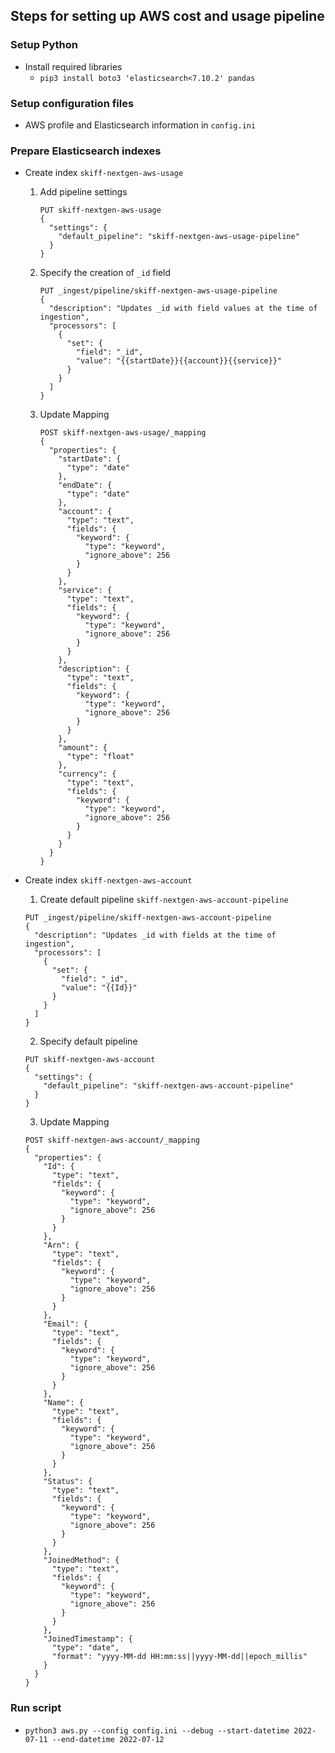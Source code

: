 ## Steps for setting up AWS cost and usage pipeline

### Setup Python

- Install required libraries
    - `pip3 install boto3 'elasticsearch<7.10.2' pandas`

### Setup configuration files

- AWS profile and Elasticsearch information in `config.ini`

### Prepare Elasticsearch indexes

- Create index `skiff-nextgen-aws-usage`

    1. Add pipeline settings
        ```
        PUT skiff-nextgen-aws-usage
        {
          "settings": {
            "default_pipeline": "skiff-nextgen-aws-usage-pipeline"
          }
        }
        ```

    2. Specify the creation of `_id` field
        ```
        PUT _ingest/pipeline/skiff-nextgen-aws-usage-pipeline
        {
          "description": "Updates _id with field values at the time of ingestion",
          "processors": [
            {
              "set": {
                "field": "_id",
                "value": "{{startDate}}{{account}}{{service}}"
              }
            }
          ]
        }
        ```
    3. Update Mapping
       ```
       POST skiff-nextgen-aws-usage/_mapping
       {
         "properties": {
           "startDate": {
             "type": "date"
           },
           "endDate": {
             "type": "date"
           },
           "account": {
             "type": "text",
             "fields": {
               "keyword": {
                 "type": "keyword",
                 "ignore_above": 256
               }
             }
           },
           "service": {
             "type": "text",
             "fields": {
               "keyword": {
                 "type": "keyword",
                 "ignore_above": 256
               }
             }
           },
           "description": {
             "type": "text",
             "fields": {
               "keyword": {
                 "type": "keyword",
                 "ignore_above": 256
               }
             }
           },
           "amount": {
             "type": "float"
           },
           "currency": {
             "type": "text",
             "fields": {
               "keyword": {
                 "type": "keyword",
                 "ignore_above": 256
               }
             }
           }
         }
       }
       ```


- Create index `skiff-nextgen-aws-account`

    1. Create default pipeline `skiff-nextgen-aws-account-pipeline`
    ```
    PUT _ingest/pipeline/skiff-nextgen-aws-account-pipeline
    {
      "description": "Updates _id with fields at the time of ingestion",
      "processors": [
        {
          "set": {
            "field": "_id",
            "value": "{{Id}}"
          }
        }
      ]
    }
    ```

    2. Specify default pipeline
    ```
    PUT skiff-nextgen-aws-account
    {
      "settings": {
        "default_pipeline": "skiff-nextgen-aws-account-pipeline"
      }
    }
    ```

    3. Update Mapping
    ```
    POST skiff-nextgen-aws-account/_mapping
    {
      "properties": {
        "Id": {
          "type": "text",
          "fields": {
            "keyword": {
              "type": "keyword",
              "ignore_above": 256
            }
          }
        },
        "Arn": {
          "type": "text",
          "fields": {
            "keyword": {
              "type": "keyword",
              "ignore_above": 256
            }
          }
        },
        "Email": {
          "type": "text",
          "fields": {
            "keyword": {
              "type": "keyword",
              "ignore_above": 256
            }
          }
        },
        "Name": {
          "type": "text",
          "fields": {
            "keyword": {
              "type": "keyword",
              "ignore_above": 256
            }
          }
        },
        "Status": {
          "type": "text",
          "fields": {
            "keyword": {
              "type": "keyword",
              "ignore_above": 256
            }
          }
        },
        "JoinedMethod": {
          "type": "text",
          "fields": {
            "keyword": {
              "type": "keyword",
              "ignore_above": 256
            }
          }
        },
        "JoinedTimestamp": {
          "type": "date",
          "format": "yyyy-MM-dd HH:mm:ss||yyyy-MM-dd||epoch_millis"
        }
      }
    }
    ```

### Run script

- `python3 aws.py --config config.ini --debug --start-datetime 2022-07-11 --end-datetime 2022-07-12`